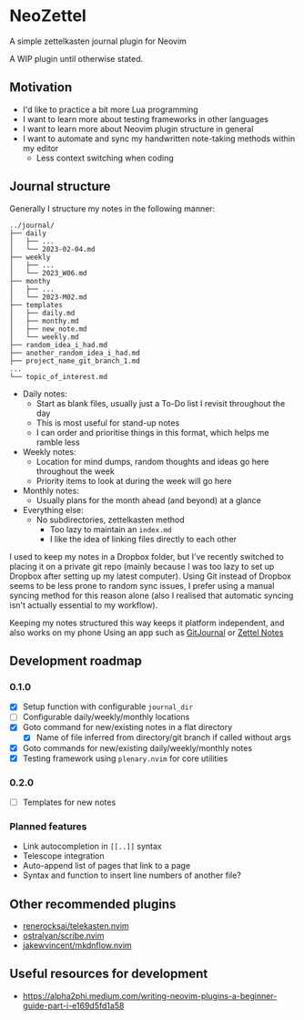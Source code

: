 # NeoZettel
A simple zettelkasten journal plugin for Neovim

A WIP plugin until otherwise stated.

## Motivation
- I'd like to practice a bit more Lua programming
- I want to learn more about testing frameworks in other languages
- I want to learn more about Neovim plugin structure in general
- I want to automate and sync my handwritten note-taking methods within my editor
    - Less context switching when coding

## Journal structure
Generally I structure my notes in the following manner:
```
../journal/
├── daily
│   ├── ...
│   └── 2023-02-04.md
├── weekly
│   ├── ...
│   └── 2023_W06.md
├── monthy
│   ├── ...
│   └── 2023-M02.md
├── templates
│   ├── daily.md
│   ├── monthy.md
│   ├── new_note.md
│   └── weekly.md
├── random_idea_i_had.md
├── another_random_idea_i_had.md
├── project_name_git_branch_1.md
...
└── topic_of_interest.md
```

* Daily notes:
    * Start as blank files, usually just a To-Do list I revisit throughout the day
    * This is most useful for stand-up notes
    * I can order and prioritise things in this format, which helps me ramble less
* Weekly notes:
    * Location for mind dumps, random thoughts and ideas go here throughout the week
    * Priority items to look at during the week will go here
* Monthly notes:
    * Usually plans for the month ahead (and beyond) at a glance
* Everything else:
    * No subdirectories, zettelkasten method
        * Too lazy to maintain an `index.md`
        * I like the idea of linking files directly to each other

I used to keep my notes in a Dropbox folder, but I've recently switched to placing it on a private
git repo (mainly because I was too lazy to set up Dropbox after setting up my latest computer).
Using Git instead of Dropbox seems to be less prone to random sync issues, I prefer using a manual
syncing method for this reason alone (also I realised that automatic syncing isn't actually
essential to my workflow).

Keeping my notes structured this way keeps it platform independent, and also works on my phone Using
an app such as [GitJournal](https://gitjournal.io/) or [Zettel Notes](https://znotes.thedoc.eu.org/)

## Development roadmap

### 0.1.0
- [X] Setup function with configurable `journal_dir`
- [ ] Configurable daily/weekly/monthly locations
- [X] Goto command for new/existing notes in a flat directory
    - [X] Name of file inferred from directory/git branch if called without args
- [X] Goto commands for new/existing daily/weekly/monthly notes
- [X] Testing framework using `plenary.nvim` for core utilities

### 0.2.0
- [ ] Templates for new notes

### Planned features
- Link autocompletion in `[[..]]` syntax
- Telescope integration
- Auto-append list of pages that link to a page
- Syntax and function to insert line numbers of another file?

## Other recommended plugins
- [renerocksai/telekasten.nvim](https://github.com/renerocksai/telekasten.nvim)
- [ostralyan/scribe.nvim](https://github.com/ostralyan/scribe.nvim)
- [jakewvincent/mkdnflow.nvim](https://github.com/jakewvincent/mkdnflow.nvim)

## Useful resources for development

- https://alpha2phi.medium.com/writing-neovim-plugins-a-beginner-guide-part-i-e169d5fd1a58

